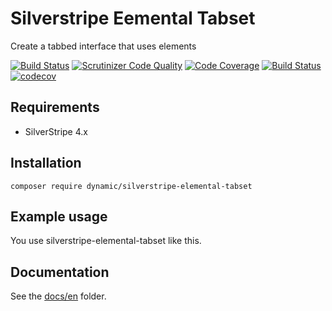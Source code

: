 # Silverstripe Eemental Tabset

Create a tabbed interface that uses elements

[![Build Status](https://travis-ci.com/dynamic/silverstripe-elemental-tabset.svg?token=hFT1sXd4nNmguE972zHN&branch=master)](https://travis-ci.com/dynamic/silverstripe-elemental-tabset)
[![Scrutinizer Code Quality](https://scrutinizer-ci.com/g/dynamic/silverstripe-elemental-tabset/badges/quality-score.png?b=master&s=2af26be650b06cdd9ec5f9d0f636fcc96fc4b30f)](https://scrutinizer-ci.com/g/dynamic/silverstripe-elemental-tabset/?branch=master)
[![Code Coverage](https://scrutinizer-ci.com/g/dynamic/silverstripe-elemental-tabset/badges/coverage.png?b=master&s=d490833fa5b373a56f5ed63058001d6178d3c090)](https://scrutinizer-ci.com/g/dynamic/silverstripe-elemental-tabset/?branch=master)
[![Build Status](https://scrutinizer-ci.com/g/dynamic/silverstripe-elemental-tabset/badges/build.png?b=master&s=582772ff29b7a7942afebc48ae9efbc3da497709)](https://scrutinizer-ci.com/g/dynamic/silverstripe-elemental-tabset/build-status/master)
[![codecov](https://codecov.io/gh/dynamic/silverstripe-elemental-tabset/branch/master/graph/badge.svg?token=xD34nx5QsR)](https://codecov.io/gh/dynamic/silverstripe-elemental-tabset)

## Requirements

- SilverStripe 4.x

## Installation

`composer require dynamic/silverstripe-elemental-tabset`

## Example usage

You use silverstripe-elemental-tabset like this.

## Documentation

See the [docs/en](docs/en/index.md) folder.
